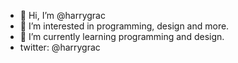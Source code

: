 - 👋 Hi, I’m @harrygrac
- 👀 I’m interested in programming, design and more.
- 🌱 I’m currently learning programming and design.
- twitter: @harrygrac

<!---
harrygrac/harrygrac is a ✨ special ✨ repository because its `README.md` (this file) appears on your GitHub profile.
You can click the Preview link to take a look at your changes.
--->
